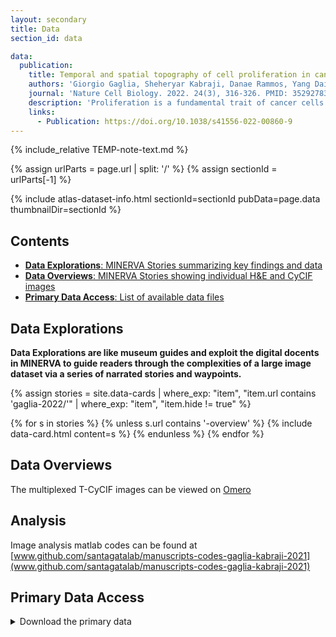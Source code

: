 ```yaml
---
layout: secondary
title: Data
section_id: data

data:
  publication:
    title: Temporal and spatial topography of cell proliferation in cancer
    authors: 'Giorgio Gaglia, Sheheryar Kabraji, Danae Rammos, Yang Dai, Ana Verma, Shu Wang, Caitlin E. Mills, Mirra Chung, Johann S. Bergholz, Shannon Coy, Jia-Ren Lin, Rinath Jeselsohn, Otto Metzger, Eric P. Winer, Deborah A. Dillon, Jean J. Zhao, Peter K. Sorger & Sandro Santagata'
    journal: 'Nature Cell Biology. 2022. 24(3), 316-326. PMID: 35292783'
    description: 'Proliferation is a fundamental trait of cancer cells but its properties and spatial organization in tumors are poorly characterized. Here we use highly multiplexed tissue imaging to perform single-cell quantification of cell cycle regulators and develop robust, multivariate, proliferation metrics. Across diverse cancers, the proliferative architecture is organized at two spatial scales: large domains, and local niches enriched for specific immune lineages. Some tumor cells express cell cycle regulators in the (canonical) patterns expected of freely growing cells, a phenomenon we refer to as “cell cycle coherence”. By contrast, the cell cycles of other tumor cell populations are skewed toward specific phases or exhibit non-canonical (incoherent) marker combinations. Coherence varies across space, with changes in oncogene activity and therapeutic intervention, and is associated with aggressive behavior. Thus, multivariate measures from high-plex tissue images capture clinically significant features of cancer proliferation, a fundamental step in enabling more precise use of anti-cancer therapies.'
    links:
      - Publication: https://doi.org/10.1038/s41556-022-00860-9
---
```


{% include_relative TEMP-note-text.md %}

{% assign urlParts = page.url | split: '/' %}
{% assign sectionId = urlParts[-1] %}

{% include atlas-dataset-info.html
    sectionId=sectionId
    pubData=page.data
    thumbnailDir=sectionId %}


## Contents
* [__Data Explorations__: MINERVA Stories summarizing key findings and
  data](#data-explorations)
* [__Data Overviews__: MINERVA Stories showing individual H&E and CyCIF
  images](#data-overviews)
* [__Primary Data Access__: List of available data files](#primary-data-access)


## Data Explorations
**Data Explorations are like museum guides and exploit the digital docents in MINERVA to guide readers through the complexities of a large image dataset via a series of narrated stories and waypoints.**

{%
    assign stories = site.data-cards
    | where_exp: "item", "item.url contains 'gaglia-2022/'"
    | where_exp: "item", "item.hide != true"
%}

<section class="data-cards">
    <div class="data-cards__inner">
        <div class="data-cards__items">
            {% for s in stories %}
            {% unless s.url contains '-overview' %}
            {% include data-card.html content=s %}
            {% endunless %}
            {% endfor %}
        </div>
    </div>
</section>

## Data Overviews

The multiplexed T-CyCIF images can be viewed on [Omero](https://omero.hms.harvard.edu/webclient/?show=project-8863)

## Analysis

Image analysis matlab codes can be found at [www.github.com/santagatalab/manuscripts-codes-gaglia-kabraji-2021](www.github.com/santagatalab/manuscripts-codes-gaglia-kabraji-2021)    

## Primary Data Access

<details>
    <summary>Download the primary data</summary>
<div markdown="1">
{% include_relative gaglia-2022-file-list.md %}
</div>
</details>

